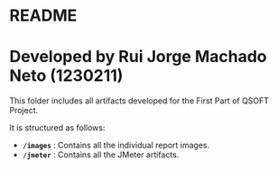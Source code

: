 # README #

# Developed by Rui Jorge Machado Neto (1230211)

This folder includes all artifacts developed for the First Part of QSOFT Project.

It is structured as follows:

-   **`/images`** : Contains all the individual report images.
-   **`/jmeter`** : Contains all the JMeter artifacts.
